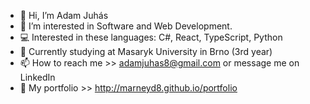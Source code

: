 - 👋 Hi, I’m Adam Juhás
- 👀 I’m interested in Software and Web Development.
- 💻 Interested in these languages: C#, React, TypeScript, Python
- 🏫 Currently studying at Masaryk University in Brno (3rd year)
- 📫 How to reach me >> adamjuhas8@gmail.com or message me on LinkedIn
- 💼 My portfolio >> http://marneyd8.github.io/portfolio

<!---
Marneyd8/Marneyd8 is a ✨ special ✨ repository because its `README.md` (this file) appears on your GitHub profile.
You can click the Preview link to take a look at your changes.
--->
